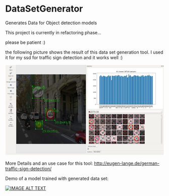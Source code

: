 # DataSetGenerator

Generates Data for Object detection models

This project is currently in refactoring phase...

please be patient :)

the following picture shows the result of this data set generation tool.
I used it for my ssd for traffic sign detection and it works well :)

![Data Set generation tool, result shown in labelImg](labelImg_with_stats.jpg)




More Details and an use case for this tool: http://eugen-lange.de/german-traffic-sign-detection/


Demo of a model trained with generated data set:

[![IMAGE ALT TEXT](http://img.youtube.com/vi/hcZYYu8u57A/0.jpg)](http://www.youtube.com/watch?v=hcZYYu8u57A "German traffic signs detection with SSD")

